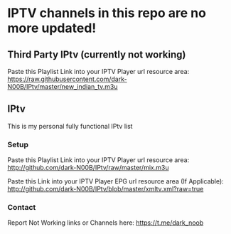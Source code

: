 

# IPTV channels in this repo are no more updated!

## Third Party IPtv (currently not working)

Paste this Playlist Link into your IPTV Player url resource area:
https://raw.githubusercontent.com/dark-N00B/IPtv/master/new_indian_tv.m3u

## IPtv
This is my personal fully functional IPtv list

### Setup
Paste this Playlist Link into your IPTV Player url resource area:
http://github.com/dark-N00B/IPtv/raw/master/mix.m3u

Paste this Link into your IPTV Player EPG url resource area (If Applicable):
http://github.com/dark-N00B/IPtv/blob/master/xmltv.xml?raw=true

### Contact
Report Not Working links or Channels here: https://t.me/dark_noob
